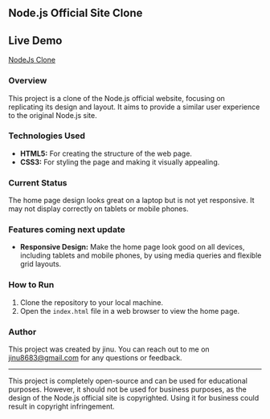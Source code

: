 
## Node.js Official Site Clone

## Live Demo
[NodeJs Clone](https://jinu721.github.io/nodeJsClone/)

### Overview

This project is a clone of the Node.js official website, focusing on replicating its design and layout. It aims to provide a similar user experience to the original Node.js site.

### Technologies Used

- **HTML5:** For creating the structure of the web page.
- **CSS3:** For styling the page and making it visually appealing.

### Current Status

The home page design looks great on a laptop but is not yet responsive. It may not display correctly on tablets or mobile phones.

### Features coming next update

- **Responsive Design:** Make the home page look good on all devices, including tablets and mobile phones, by using media queries and flexible grid layouts.

### How to Run

1. Clone the repository to your local machine.
2. Open the `index.html` file in a web browser to view the home page.


### Author

This project was created by jinu. You can reach out to me on jinu8683@gmail.com for any questions or feedback.

---

This project is completely open-source and can be used for educational purposes. However, it should not be used for business purposes, as the design of the Node.js official site is copyrighted. Using it for business could result in copyright infringement.
